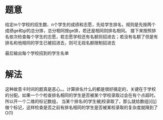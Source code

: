 # 题意
给定m个学校的招生数、n个学生的成绩和志愿，先给学生排名，规则是先按两个成绩ge和gi的总分排，总分相同按ge排，若还是相同则排名相同。
接下来按照排名依次检查每个学生的志愿，若志愿学校还有名额则招进去；若没有名额了但是有排名和他相同的学生已被招进去，则可无视名额限制招进去

最后输出每个学校招到的学生名单

# 解法
这种故意卡时间的题真是恶心。。计算排名什么的都是很好搞定的，关键在于学校的分配。如果一个个检查排名相同的学生是否被某个学校录取过会在有个点超时。所以开一个二维的标记数组，
当某个排名i的学生被j校录取了，那么就给数组[i][j]做个标记，这样检查是否之前有排名相同的学生是否被某校录取的复杂度就降到了O(1)

